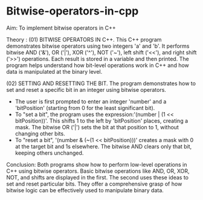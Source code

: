 # Bitwise-operators-in-cpp
Aim: To implement bitwise operators in C++

Theory :
(01) BITWISE OPERATORS IN C++. 
This C++ program demonstrates bitwise operators using two integers 'a' and 'b'. It performs bitwise AND ('&'), OR ('|'), XOR ('^'), NOT ('~'), left shift ('<<'), and right shift ('>>') operations. Each result is stored in a variable and then printed. The program helps understand how bit-level operations work in C++ and how data is manipulated at the binary level.

(02) SETTING AND RESETTING THE BIT.
The program demonstrates how to set and reset a specific bit in an integer using bitwise operators.
- The user is first prompted to enter an integer 'number' and a 'bitPosition' (starting from 0 for the least significant bit).
- To "set a bit", the program uses the expression:'(number | (1 << bitPosition))'. This shifts 1 to the left by 'bitPosition' places, creating a mask. The bitwise OR ('|') sets the bit at that position to 1, without changing other bits.
- To "reset a bit", '(number & (~(1 << bitPosition)))' creates a mask with 0 at the target bit and 1s elsewhere. The bitwise AND clears only that bit, keeping others unchanged.

Conclusion: Both programs show how to perform low-level operations in C++ using bitwise operators. Basic bitwise operations like AND, OR, XOR, NOT, and shifts are displayed in the first. The second uses these ideas to set and reset particular bits. They offer a comprehensive grasp of how bitwise logic can be effectively used to manipulate binary data.

